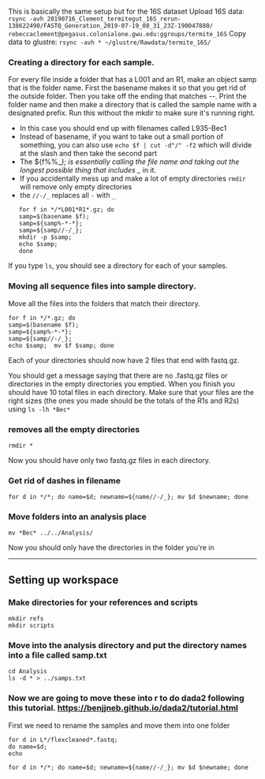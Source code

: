This is basically the same setup but for the 16S dataset
Upload 16S data:
`rsync -avh 20190716_Clement_termitegut_16S_rerun-138622490/FASTQ_Generation_2019-07-19_08_31_23Z-190047880/ rebeccaclement@pegasus.colonialone.gwu.edu:ggroups/termite_16S`
Copy data to glustre:
`rsync -avh * ~/glustre/Rawdata/termite_16S/`
### Creating a directory for each sample.
For every file inside a folder that has a L001 and an R1, make an object samp that is the folder name. First the basename makes it so that you get rid of the outside folder. Then you take off the ending that matches -*-*.
Print the folder name and then make a directory that is called the sample name with a designated prefix. Run this without the mkdir to make sure it's running right.
* In this case you should end up with filenames called L935-Bec1
* Instead of basename, if you want to take out a small portion of something, you can also use `echo $f | cut -d"/" -f2` which will divide at the slash and then take the second part
* The ${f%%_*}; is essentially calling the file name and taking out the longest possible thing that includes _* in it.
* If you accidentally mess up and make a lot of empty directories `rmdir` will remove only empty directories
* the `//-/_` replaces all `-` with `_`
```
   for f in */*L001*R1*.gz; do
   samp=$(basename $f);
   samp=${samp%-*-*};
   samp=${samp//-/_}; 
   mkdir -p $samp; 
   echo $samp;  
   done
```
If you type `ls`, you should see a directory for each of your samples.
### Moving all sequence files into sample directory.
Move all the files into the folders that match their directory.
```
for f in */*.gz; do
samp=$(basename $f);
samp=${samp%-*-*};
samp=${samp//-/_};
echo $samp;  mv $f $samp; done
```
Each of your directories should now have 2 files that end with fastq.gz.

You should get a message saying that there are no .fastq.gz files or directories in the empty directories you emptied. When you finish you should have 10 total files in each directory.
Make sure that your files are the right sizes (the ones you made should be the totals of the R1s and R2s) using `ls -lh *Bec*`
### removes all the empty directories
```
rmdir *
```
Now you should have only two fastq.gz files in each directory.
### Get rid of dashes in filename
```
for d in */*; do name=$d; newname=${name//-/_}; mv $d $newname; done
```
### Move folders into an analysis place
```
mv *Bec* ../../Analysis/
```
Now you should only have the directories in the folder you're in

***
## Setting up workspace

### Make directories for your references and scripts
```
mkdir refs
mkdir scripts
```

### Move into the analysis directory and put the directory names into a file called samp.txt
```
cd Analysis
ls -d * > ../samps.txt
```

### Now we are going to move these into r to do dada2 following this tutorial. https://benjjneb.github.io/dada2/tutorial.html
First we need to rename the samples and move them into one folder
```
for d in L*/flexcleaned*.fastq;
do name=$d;
echo 

for d in */*; do name=$d; newname=${name//-/_}; mv $d $newname; done
